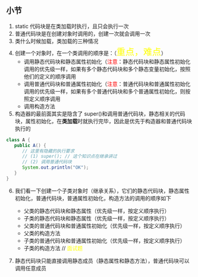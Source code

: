 ## 小节
1. static 代码块是在类加载时执行，且只会执行一次
2. 普通代码块是在创建对象时调用的，创建一次就会调用一次
3. 类什么时候加载，类加载的三种情况
4. 创建一个对象时，在一个类调用的顺序是：（<font size = 5 color = yellow>重点，难点</font>）
    * 调用静态代码块和静态属性初始化（<font color = red>注意</font>：静态代码块和静态属性初始化调用的优先级一样，如果有多个静态代码块和多个静态变量初始化，按照他们的定义的顺序调用
    * 调用普通代码块和普通属性初始化（<font color = red>注意</font>：普通代码块和普通属性初始化调用的优先级一样，如果有多个普通代码块和多个普通属性初始化，则按照定义顺序调用
    * 调用构造方法
5. 构造器的最前面其实是隐含了 super()和调用普通代码块，静态相关的代码块，属性初始化，在**类加载**时就执行完毕，因此是优先于构造器和普通代码块执行的
```java
class A {
   public A() {
      // 这里有隐藏的执行要求
      // (1) super(); // 这个知识点在继承讲过
      // (2) 调用普通代码块
      System.out.println("OK");
   }
}
```
6. 我们看一下创建一个子类对象时（继承关系），它们的静态代码块，静态属性初始化，普通代码块，普通属性初始化，构造方法的调用的顺序如下
   * 父类的静态代码块和静态属性（优先级一样，按定义顺序执行）
   * 子类的静态代码块和静态属性（优先级一样，按定义顺序执行）
   * 父类的普通代码块和普通属性初始化（优先级一样，按定义顺序执行）
   * 父类的构造方法
   * 子类的普通代码块和普通属性初始化（优先级一样，按定义顺序执行）
   * 子类的构造方法 // <font color = yellow> 面试题</font>

7. 静态代码块只能直接调用静态成员（静态属性和静态方法），普通代码块可以调用任意成员
  